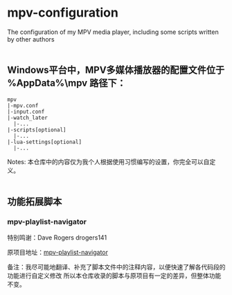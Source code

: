 # mpv-configuration
The configuration of my MPV media player, including some scripts written by other authors
</br>
</br>
## Windows平台中，MPV多媒体播放器的配置文件位于 %AppData%\mpv 路径下：
```
mpv
|-mpv.conf
|-input.conf
|-watch_later
  |-...
|-scripts[optional]
  |-...
|-lua-settings[optional]
  |-...
```
Notes: 本仓库中的内容仅为我个人根据使用习惯编写的设置，你完全可以自定义。
</br>
</br>
## 功能拓展脚本
### mpv-playlist-navigator
特别鸣谢：Dave Rogers drogers141

原项目地址：[mpv-playlist-navigator](https://github.com/drogers141/mpv-playlist-navigator)

备注：我尽可能地翻译、补充了脚本文件中的注释内容，以便快速了解各代码段的功能进行自定义修改
      所以本仓库收录的脚本与原项目有一定的差异，但整体功能不变。
